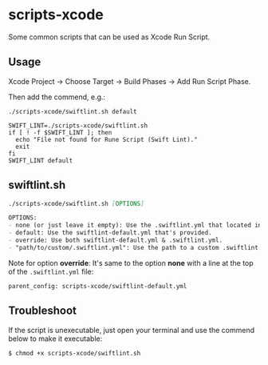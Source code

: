 # scripts-xcode

Some common scripts that can be used as Xcode Run Script.

## Usage

Xcode Project -> Choose Target -> Build Phases -> Add Run Script Phase.

Then add the commend, e.g.:

```shell
./scripts-xcode/swiftlint.sh default
```

```shell
SWIFT_LINT=./scripts-xcode/swiftlint.sh
if [ ! -f $SWIFT_LINT ]; then
  echo "File not found for Rune Script (Swift Lint)."
  exit
fi
SWIFT_LINT default 
```

## swiftlint.sh

```markdown
./scripts-xcode/swiftlint.sh [OPTIONS]

OPTIONS:
- none (or just leave it empty): Use the .swiftlint.yml that located in the same folder of *.xcodeproj.
- default: Use the swiftlint-default.yml that's provided.
- override: Use both swiftlint-default.yml & .swiftlint.yml.
- "path/to/custom/.swiftlint.yml": Use the path to a custom .swiftlint.yml file.
```
    
Note for option **override**: It's same to the option **none** with a line at the top of the `.swiftlint.yml` file:

    parent_config: scripts-xcode/swiftlint-default.yml

## Troubleshoot

If the script is unexecutable, just open your terminal and use the commend below to make it executable:

    $ chmod +x scripts-xcode/swiftlint.sh


